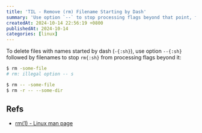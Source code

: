 ```yaml
---
title: 'TIL - Remove (rm) Filename Starting by Dash'
summary: 'Use option `--` to stop processing flags beyond that point, for example, `rm -- -some-file`.'
createdAt: 2024-10-14 22:56:19 +0800
publishedAt: 2024-10-14
categories: [linux]
---
```


To delete files with names started by dash (`-{:sh}`), use option `--{:sh}` followed by filenames to stop `rm{:sh}` from processing flags beyond it:

```sh
$ rm -some-file
# rm: illegal option -- s

$ rm -- -some-file
$ rm -r -- --some-dir
```

## Refs

- [rm(1) - Linux man page](https://linux.die.net/man/1/rm)
